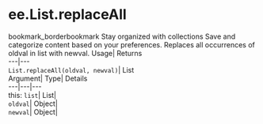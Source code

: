  
#  ee.List.replaceAll
bookmark_borderbookmark Stay organized with collections  Save and categorize content based on your preferences. 
Replaces all occurrences of oldval in list with newval. Usage| Returns  
---|---  
`List.replaceAll(oldval, newval)`| List  
Argument| Type| Details  
---|---|---  
this: `list`| List|   
`oldval`| Object|   
`newval`| Object|   
